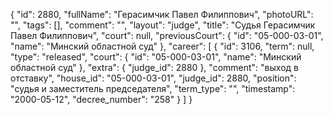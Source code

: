 {
    "id": 2880,
    "fullName": "Герасимчик Павел Филиппович",
    "photoURL": "",
    "tags": [],
    "comment": "",
    "layout": "judge",
    "title": "Судья Герасимчик Павел Филиппович",
    "court": null,
    "previousCourt": {
        "id": "05-000-03-01",
        "name": "Минский областной суд"
    },
    "career": [
        {
            "id": 3106,
            "term": null,
            "type": "released",
            "court": {
                "id": "05-000-03-01",
                "name": "Минский областной суд"
            },
            "extra": {
                "judge_id": 2880
            },
            "comment": "выход в отставку",
            "house_id": "05-000-03-01",
            "judge_id": 2880,
            "position": "судья и заместитель председателя",
            "term_type": "",
            "timestamp": "2000-05-12",
            "decree_number": "258"
        }
    ]
}